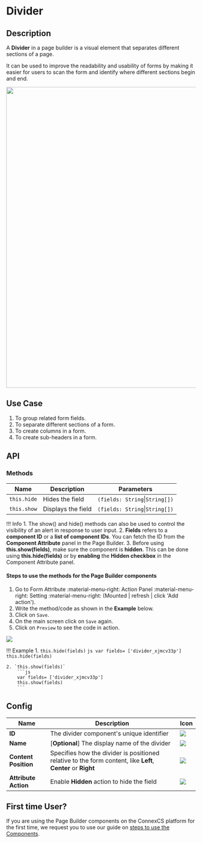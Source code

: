 # Divider

## Description

A **Divider** in a page builder is a visual element that separates different sections of a page.

It can be used to improve the readability and usability of forms by making it easier for users to scan the form and identify where different sections begin and end.

<img src= "/apps/components/img/divider.png" width="800">

## Use Case

1. To group related form fields.
2. To separate different sections of a form.
3. To create columns in a form.
4. To create sub-headers in a form.

## API

### Methods

| **Name**| **Description**|**Parameters**|
|---------|----------------|--------------|
|`this.hide`|Hides the field|`(fields: String`&#124;`String[])`|
|`this.show`|Displays the field|`(fields: String`&#124;`String[])`|

!!! Info
    1. The show() and hide() methods can also be used to control the visibility of an alert in response to user input.
    2. **Fields** refers to a **component ID** or a **list of component IDs**. You can fetch the ID from the **Component Attribute** panel in the Page Builder.
    3. Before using **this.show(fields)**, make sure the component is **hidden**. This can be done using **this.hide(fields)** or by **enabling** the **Hidden checkbox** in the Component Attribute panel.

#### Steps to use the methods for the Page Builder components

1. Go to Form Attribute :material-menu-right: Action Panel :material-menu-right: Setting :material-menu-right: (Mounted | refresh | click 'Add action').
2. Write the method/code as shown in the **Example** below.
3. Click on `Save`.
4. On the main screen click on `Save` again.
5. Click on `Preview` to see the code in action.
<img src= "/apps/components/img/check1.png">

!!! Example
    1. `this.hide(fields)`
        ```js
        var fields= ['divider_xjmcv33p']
        this.hide(fields)
        ```

    2. `this.show(fields)`
        ```js
        var fields= ['divider_xjmcv33p']
        this.show(fields)
        ```

## Config

| **Name**|**Description**|**Icon**|
|---------|---------------|--------|
|**ID**| The divider component's unique identifier|<img src= "/apps/components/img/input_id.png">|
|**Name**| [**Optional**] The display name of the divider|<img src= "/apps/components/img/checkbox_name.png">|
|**Content Position**|Specifies how the divider is positioned relative to the form content, like **Left**, **Center** or **Right**|<img src= "/apps/components/img/divider_contentposition.png">|
|**Attribute Action**|Enable **Hidden** action to hide the field|<img src= "/apps/components/img/alert_arrtibuteaction.png">|

## First time User?

If you are using the Page Builder components on the ConnexCS platform for the first time, we request you to use our guide on <a href="https://bani-appsection--connexcs-docs.netlify.app/apps/page-builder/#steps-to-use-components-in-the-page-builder" target="_blank">steps to use the Components</a>.